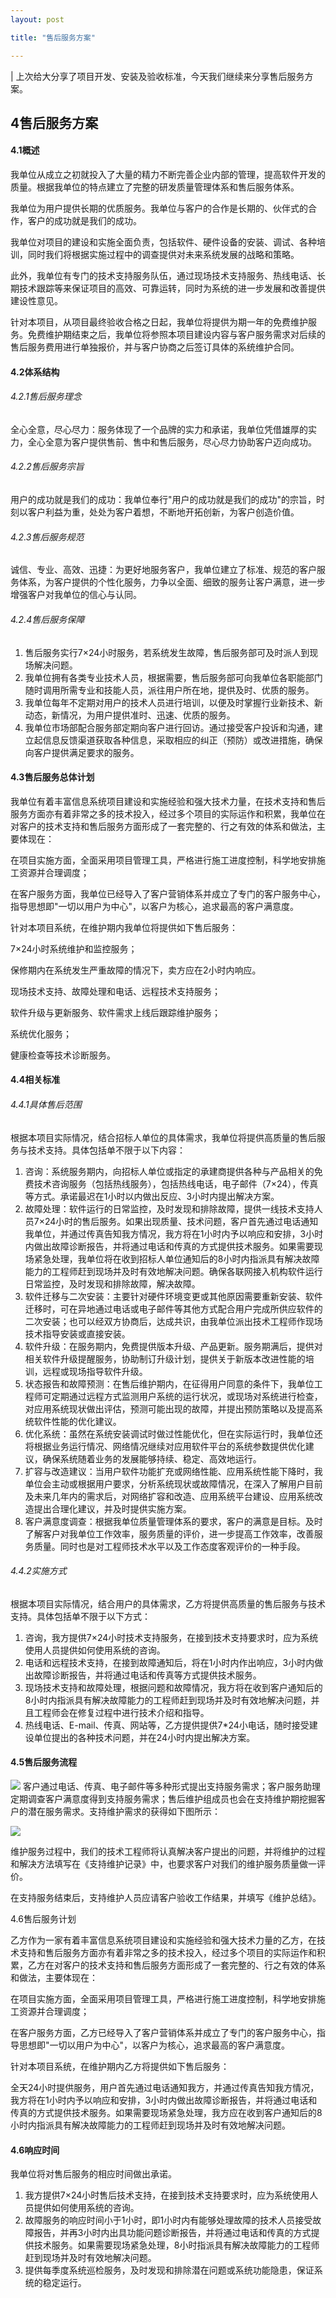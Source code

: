 ```yaml
---
layout: post

title: "售后服务方案"

---
```


| 上次给大分享了项目开发、安装及验收标准，今天我们继续来分享售后服务方案。

## 4售后服务方案

#### 4.1概述

我单位从成立之初就投入了大量的精力不断完善企业内部的管理，提高软件开发的质量。根据我单位的特点建立了完整的研发质量管理体系和售后服务体系。

我单位为用户提供长期的优质服务。我单位与客户的合作是长期的、伙伴式的合作，客户的成功就是我们的成功。

我单位对项目的建设和实施全面负责，包括软件、硬件设备的安装、调试、各种培训，同时我们将根据实施过程中的调查提供对未来系统发展的战略和策略。

此外，我单位有专门的技术支持服务队伍，通过现场技术支持服务、热线电话、长期技术跟踪等来保证项目的高效、可靠运转，同时为系统的进一步发展和改善提供建设性意见。

针对本项目，从项目最终验收合格之日起，我单位将提供为期一年的免费维护服务。免费维护期结束之后，我单位将参照本项目建设内容与客户服务需求对后续的售后服务费用进行单独报价，并与客户协商之后签订具体的系统维护合同。

#### 4.2体系结构

###### 4.2.1售后服务理念

全心全意，尽心尽力：服务体现了一个品牌的实力和承诺，我单位凭借雄厚的实力，全心全意为客户提供售前、售中和售后服务，尽心尽力协助客户迈向成功。

###### 4.2.2售后服务宗旨

用户的成功就是我们的成功：我单位奉行&quot;用户的成功就是我们的成功&quot;的宗旨，时刻以客户利益为重，处处为客户着想，不断地开拓创新，为客户创造价值。

###### 4.2.3售后服务规范

诚信、专业、高效、迅捷：为更好地服务客户，我单位建立了标准、规范的客户服务体系，为客户提供的个性化服务，力争以全面、细致的服务让客户满意，进一步增强客户对我单位的信心与认同。

###### 4.2.4售后服务保障

1. 售后服务实行7×24小时服务，若系统发生故障，售后服务部可及时派人到现场解决问题。
2. 我单位拥有各类专业技术人员，根据需要，售后服务部可向我单位各职能部门随时调用所需专业和技能人员，派往用户所在地，提供及时、优质的服务。
3. 我单位每年不定期对用户的技术人员进行培训，以便及时掌握行业新技术、新动态，新情况，为用户提供准时、迅速、优质的服务。
4. 我单位市场部配合服务部定期向客户进行回访。通过接受客户投诉和沟通，建立起信息反馈渠道获取各种信息，采取相应的纠正（预防）或改进措施，确保向客户提供满足要求的服务。

#### 4.3售后服务总体计划

我单位有着丰富信息系统项目建设和实施经验和强大技术力量，在技术支持和售后服务方面亦有着非常之多的技术投入，经过多个项目的实际运作和积累，我单位在对客户的技术支持和售后服务方面形成了一套完整的、行之有效的体系和做法，主要体现在：

在项目实施方面，全面采用项目管理工具，严格进行施工进度控制，科学地安排施工资源并合理调度；

在客户服务方面，我单位已经导入了客户营销体系并成立了专门的客户服务中心，指导思想即&quot;一切以用户为中心&quot;，以客户为核心，追求最高的客户满意度。

针对本项目系统，在维护期内我单位将提供如下售后服务：

7×24小时系统维护和监控服务；

保修期内在系统发生严重故障的情况下，卖方应在2小时内响应。

现场技术支持、故障处理和电话、远程技术支持服务；

软件升级与更新服务、软件需求上线后跟踪维护服务；

系统优化服务；

健康检查等技术诊断服务。

#### 4.4相关标准

###### 4.4.1具体售后范围

根据本项目实际情况，结合招标人单位的具体需求，我单位将提供高质量的售后服务与技术支持。具体包括单不限于以下内容：

1. 咨询：系统服务期内，向招标人单位或指定的承建商提供各种与产品相关的免费技术咨询服务（包括热线服务），包括热线电话，电子邮件（7×24），传真等方式。承诺最迟在1小时以内做出反应、3小时内提出解决方案。
2. 故障处理：软件运行的日常监控，及时发现和排除故障，提供一线技术支持人员7×24小时的售后服务。如果出现质量、技术问题，客户首先通过电话通知我单位，并通过传真告知我方情况，我方将在1小时内予以响应和安排，3小时内做出故障诊断报告，并将通过电话和传真的方式提供技术服务。如果需要现场紧急处理，我单位将在收到招标人单位通知后的8小时内指派具有解决故障能力的工程师赶到现场并及时有效地解决问题。确保各联网接入机构软件运行日常监控，及时发现和排除故障，解决故障。
3. 软件迁移与二次安装：主要针对硬件环境变更或其他原因需要重新安装、软件迁移时，可在异地通过电话或电子邮件等其他方式配合用户完成所供应软件的二次安装；也可以经双方协商后，达成共识，由我单位派出技术工程师作现场技术指导安装或直接安装。
4. 软件升级：在服务期内，免费提供版本升级、产品更新。服务期满后，提供对相关软件升级提醒服务，协助制订升级计划，提供关于新版本改进性能的培训，远程或现场指导软件升级。
5. 状态报告和故障预测：在售后维护期内，在征得用户同意的条件下，我单位工程师可定期通过远程方式监测用户系统的运行状况，或现场对系统进行检查，对应用系统现状做出评估，预测可能出现的故障，并提出预防策略以及提高系统软件性能的优化建议。
6. 优化系统：虽然在系统安装调试时做过性能优化，但在实际运行时，我单位还将根据业务运行情况、网络情况继续对应用软件平台的系统参数提供优化建议，确保系统随着业务的发展能够持续、稳定、高效地运行。
7. 扩容与改造建议：当用户软件功能扩充或网络性能、应用系统性能下降时，我单位会主动或根据用户要求，分析系统现状或故障情况，在深入了解用户目前及未来几年内的需求后，对网络扩容和改造、应用系统平台建设、应用系统改造提出合理化建议，并及时提供实施方案。
8. 客户满意度调查：根据我单位质量管理体系的要求，客户的满意是目标。及时了解客户对我单位工作效率，服务质量的评价，进一步提高工作效率，改善服务质量。同时也是对工程师技术水平以及工作态度客观评价的一种手段。

###### 4.4.2实施方式

根据本项目实际情况，结合用户的具体需求，乙方将提供高质量的售后服务与技术支持。具体包括单不限于以下方式：

1. 咨询，我方提供7×24小时技术支持服务，在接到技术支持要求时，应为系统使用人员提供如何使用系统的咨询。
2. 电话和远程技术支持，在接到故障通知后，将在1小时内作出响应，3小时内做出故障诊断报告，并将通过电话和传真等方式提供技术服务。
3. 现场技术支持和故障处理，根据问题和故障情况，我方将在收到客户通知后的8小时内指派具有解决故障能力的工程师赶到现场并及时有效地解决问题，并且工程师会在修复过程中进行技术介绍和指导。
4. 热线电话、E-mail、传真、网站等，乙方提供提供7\*24小电话，随时接受建设单位提出的各种技术问题，并在24小时内提出解决方案。

#### 4.5售后服务流程

![](images/tmp/11.png)
客户通过电话、传真、电子邮件等多种形式提出支持服务需求；客户服务助理定期调查客户满意度得到支持服务需求；售后维护组成员也会在支持维护期挖掘客户的潜在服务需求。支持维护需求的获得如下图所示：

![](images/tmp/12.png)

维护服务过程中，我们的技术工程师将认真解决客户提出的问题，并将维护的过程和解决方法填写在《支持维护记录》中，也要求客户对我们的维护服务质量做一评价。

在支持服务结束后，支持维护人员应请客户验收工作结果，并填写《维护总结》。

4.6售后服务计划

乙方作为一家有着丰富信息系统项目建设和实施经验和强大技术力量的乙方，在技术支持和售后服务方面亦有着非常之多的技术投入，经过多个项目的实际运作和积累，乙方在对客户的技术支持和售后服务方面形成了一套完整的、行之有效的体系和做法，主要体现在：

在项目实施方面，全面采用项目管理工具，严格进行施工进度控制，科学地安排施工资源并合理调度；

在客户服务方面，乙方已经导入了客户营销体系并成立了专门的客户服务中心，指导思想即&quot;一切以用户为中心&quot;，以客户为核心，追求最高的客户满意度。

针对本项目系统，在维护期内乙方将提供如下售后服务：

全天24小时提供服务，用户首先通过电话通知我方，并通过传真告知我方情况，我方将在1小时内予以响应和安排，3小时内做出故障诊断报告，并将通过电话和传真的方式提供技术服务。如果需要现场紧急处理，我方应在收到客户通知后的8小时内指派具有解决故障能力的工程师赶到现场并及时有效地解决问题。

#### 4.6响应时间

我单位将对售后服务的相应时间做出承诺。

1. 我方提供7×24小时售后技术支持，在接到技术支持要求时，应为系统使用人员提供如何使用系统的咨询。
2. 故障服务的响应时间小于1小时，即1小时内有能够处理故障的技术人员接受故障报告，并再3小时内出具功能问题诊断报告，并将通过电话和传真的方式提供技术服务。如果需要现场紧急处理，8小时指派具有解决故障能力的工程师赶到现场并及时有效地解决问题。
3. 提供每季度系统巡检服务，及时发现和排除潜在问题或系统功能隐患，保证系统的稳定运行。